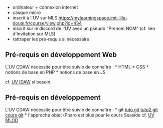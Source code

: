 
- ordinateur + connexion internet
- casque micro
- inscrit à l'UV sur MLS https://mylearningspace.imt-lille-douai.fr/course/view.php?id=434
- inscrit sur le discord de l'UV avec un pseudo "Prenom NOM" (cf. lien d'invitation sur MLS)
- rattraper les pré-requis si nécessaire

## Pré-requis en développement Web

L'UV CDAW nécessite pour être suivie de connaître :
    * HTML
    * CSS
    * notions de base en PHP
    * notions de base en JS

cf. [UV IDAW](https://mylearningspace.imt-lille-douai.fr/course/view.php?id=244) si besoin.

## Pré-requis en développement

L'UV CDAW nécessite pour être suivie de connaître :
    * git [tuto git](https://githowto.com) [tuto2 git](https://learngitbranching.js.org/) [cours git](https://ceri-num.gitbook.io/fa-projinfo/s3-collaborative-project/git)
    * l'approche objet (Pharo est plus pour le cours Seaside    cf. [UV MLOD](https://mylearningspace.imt-lille-douai.fr/course/view.php?id=143)

